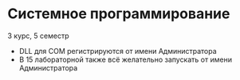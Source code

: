 # Системное программирование
3 курс, 5 семестр

- DLL для COM регистрируются от имени Администратора
- В 15 лабораторной также всё желательно запускать от имени Администратора
